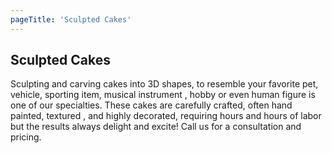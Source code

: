 ```yaml
---
pageTitle: 'Sculpted Cakes'
---
```


## Sculpted Cakes

Sculpting and carving cakes into 3D shapes, to resemble your favorite pet, vehicle, sporting item, 
musical instrument , hobby or even human figure is one of our specialties. These cakes are carefully
crafted, often hand painted, textured , and highly decorated, requiring hours and hours of labor but
the results always delight and excite! Call us for a consultation and pricing.
